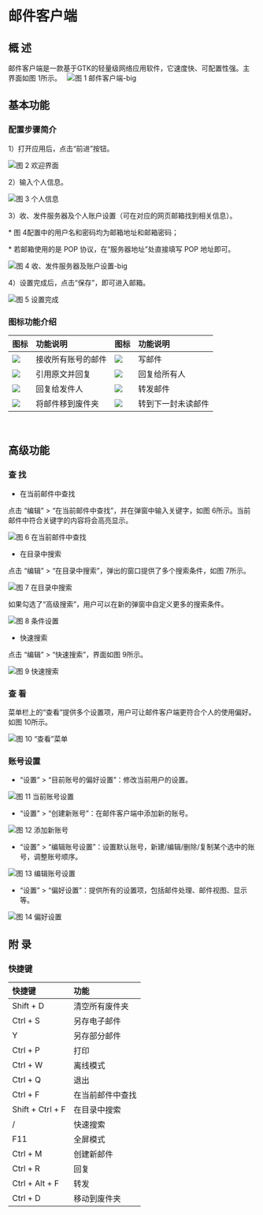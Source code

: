 # 邮件客户端
## 概 述
邮件客户端是一款基于GTK的轻量级网络应用软件，它速度快、可配置性强。主界面如图 1所示。
 
![图 1 邮件客户端-big](image/1.png)
<br>

## 基本功能
### 配置步骤简介
1）打开应用后，点击“前进”按钮。

![图 2 欢迎界面](image/2.png)

2）输入个人信息。

![图 3 个人信息](image/3.png)

3）收、发件服务器及个人账户设置（可在对应的网页邮箱找到相关信息）。

\* 图 4配置中的用户名和密码均为邮箱地址和邮箱密码；

\* 若邮箱使用的是 POP 协议，在“服务器地址”处直接填写 POP 地址即可。

![图 4 收、发件服务器及账户设置-big](image/4.png)

4）设置完成后，点击“保存”，即可进入邮箱。

![图 5 设置完成](image/5.png)

### 图标功能介绍

| 图标 |功能说明 | 图标 | 功能说明 |
| :------------ | :------------ | :------------ | :------------ |
|![](image/icon1.png)|接收所有账号的邮件 |![](image/icon2.png)|写邮件 |
|![](image/icon3.png)|引用原文并回复 |![](image/icon4.png)|回复给所有人 |
|![](image/icon5.png)|回复给发件人 |![](image/icon6.png)| 转发邮件 |
|![](image/icon7.png)|将邮件移到废件夹 |![](image/icon8.png)|转到下一封未读邮件|

<br>

## 高级功能
### 查 找
* 在当前邮件中查找

点击 “编辑” > “在当前邮件中查找”，并在弹窗中输入关键字，如图 6所示。当前邮件中符合关键字的内容将会高亮显示。

![图 6 在当前邮件中查找](image/6.png)

* 在目录中搜索

点击 “编辑” > “在目录中搜索”，弹出的窗口提供了多个搜索条件，如图 7所示。

![图 7 在目录中搜索](image/7.png)

如果勾选了“高级搜索”，用户可以在新的弹窗中自定义更多的搜索条件。

![图 8 条件设置](image/8.png)

* 快速搜索

点击 “编辑” > “快速搜索”，界面如图 9所示。

![图 9 快速搜索](image/9.png)

### 查 看
菜单栏上的“查看”提供多个设置项，用户可让邮件客户端更符合个人的使用偏好。如图 10所示。

![图 10 “查看”菜单](image/10.png)

### 账号设置
* “设置” > “目前账号的偏好设置”：修改当前用户的设置。

![图 11 当前账号设置](image/11.png)

* “设置” > “创建新账号”：在邮件客户端中添加新的账号。

![图 12 添加新账号](image/12.png)
 
* “设置” > “编辑账号设置”：设置默认账号，新建/编辑/删除/复制某个选中的账号，调整账号顺序。

![图 13 编辑账号设置](image/13.png)

* “设置” > “偏好设置”：提供所有的设置项，包括邮件处理、邮件视图、显示等。

![图 14 偏好设置](image/14.png)

## 附 录
### 快捷键

| 快捷键 | 功能 |
|:------------ | :------------ |
| Shift + D| 清空所有废件夹|    
| Ctrl + S| 另存电子邮件|    
| Y | 另存部分邮件|
| Ctrl + P| 打印|
| Ctrl + W| 离线模式| 
| Ctrl + Q| 退出|
| Ctrl + F| 在当前邮件中查找|
| Shift + Ctrl + F| 在目录中搜索|    
| / | 快速搜索|
| F11 | 全屏模式|
| Ctrl + M| 创建新邮件|
| Ctrl + R| 回复|
| Ctrl + Alt + F | 转发|
| Ctrl + D | 移动到废件夹|

